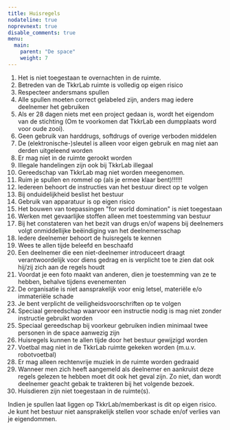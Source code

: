 ```yaml
---
title: Huisregels
nodateline: true
noprevnext: true
disable_comments: true
menu:
  main:
    parent: "De space"
    weight: 7
---
```

1. Het is niet toegestaan te overnachten in de ruimte.
2. Betreden van de TkkrLab ruimte is volledig op eigen risico
3. Respecteer andersmans spullen
4. Alle spullen moeten correct gelabeled zijn, anders mag iedere deelnemer het gebruiken
5. Als er 28 dagen niets met een project gedaan is, wordt het eigendom van de stichting (Om te voorkomen dat TkkrLab een dumpplaats word voor oude zooi).
6. Geen gebruik van harddrugs, softdrugs of overige verboden middelen
7. De (elektronische-)sleutel is alleen voor eigen gebruik en mag niet aan derden uitgeleend worden
8. Er mag niet in de ruimte gerookt worden
9. Illegale handelingen zijn ook bij TkkrLab illegaal
10. Gereedschap van TkkrLab mag niet worden meegenomen.
11. Ruim je spullen en rommel op (als je ermee klaar bent)!!!!!!
12. Iedereen behoort de instructies van het bestuur direct op te volgen
13. Bij onduidelijkheid beslist het bestuur
14. Gebruik van apparatuur is op eigen risico
15. Het bouwen van toepassingen "for world domination" is niet toegestaan
16. Werken met gevaarlijke stoffen alleen met toestemming van bestuur
17. Bij het constateren van het bezit van drugs en/of wapens bij deelnemers volgt onmiddellijke beëindiging van het deelnemersschap
18. Iedere deelnemer behoort de huisregels te kennen
19. Wees te allen tijde beleefd en beschaafd
20. Een deelnemer die een niet-deelnemer introduceert draagt verantwoordelijk voor diens gedrag en is verplicht toe te zien dat ook hij/zij zich aan de regels houdt
21. Voordat je een foto maakt van anderen, dien je toestemming van ze te hebben, behalve tijdens evenementen
22. De organisatie is niet aansprakelijk voor enig letsel, materiële e/o immateriële schade
23. Je bent verplicht de veiligheidsvoorschriften op te volgen
24. Speciaal gereedschap waarvoor een instructie nodig is mag niet zonder instructie gebruikt worden
25. Speciaal gereedschap bij voorkeur gebruiken indien minimaal twee personen in de space aanwezig zijn
26. Huisregels kunnen te allen tijde door het bestuur gewijzigd worden
27. Voetbal mag niet in de TkkrLab ruimte gekeken worden (m.u.v. robotvoetbal)
28. Er mag alleen rechtenvrije muziek in de ruimte worden gedraaid
29. Wanneer men zich heeft aangemeld als deelnemer en aankruist deze regels gelezen te hebben moet dit ook het geval zijn. Zo niet, dan wordt deelnemer geacht gebak te trakteren bij het volgende bezoek.
30. Huisdieren zijn niet toegestaan in de ruimte(s).

Indien je spullen laat liggen op TkkrLab/memberkast is dit op eigen risico. Je kunt het bestuur niet aansprakelijk stellen voor schade en/of verlies van je eigendommen. 
